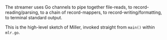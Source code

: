 The streamer uses Go channels to pipe together file-reads, to record-reading/parsing, to a chain of record-mappers, to record-writing/formatting, to terminal standard output.

This is the high-level sketch of Miller, invoked straight from `main()` within `mlr.go`.
